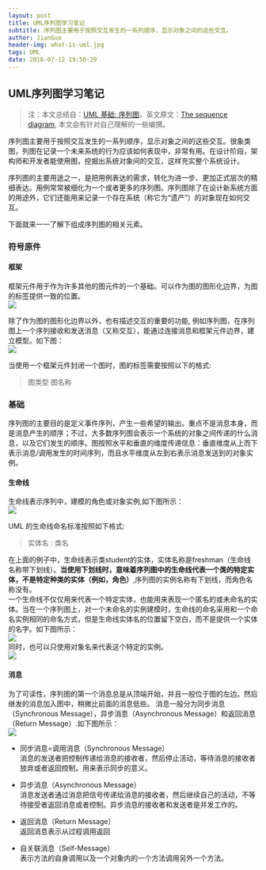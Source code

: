 ```yaml
---
layout: post
title: UML序列图学习笔记
subtitle: 序列图主要用于按照交互发生的一系列顺序，显示对象之间的这些交互。
author: JianGuo
header-img: what-is-uml.jpg
tags: UML
date: 2016-07-12 19:50:29
---
```


## UML序列图学习笔记

> 注：本文总结自：[UML 基础: 序列图](http://www.ibm.com/developerworks/cn/rational/rationaledge/content/feb05/bell/3101.html)，英文原文：[The sequence diagram](http://www.ibm.com/developerworks/rational/library/3101.html?S_TACT=105AGX52&S_CMP=cn-a-r), 本文会有针对自己理解的一些编撰。

序列图主要用于按照交互发生的一系列顺序，显示对象之间的这些交互。很象类图，列图在记录一个未来系统的行为应该如何表现中，非常有用。在设计阶段，架构师和开发者能使用图，挖掘出系统对象间的交互，这样充实整个系统设计。

序列图的主要用途之一，是把用例表达的需求，转化为进一步、更加正式层次的精细表达。用例常常被细化为一个或者更多的序列图。序列图除了在设计新系统方面的用途外，它们还能用来记录一个存在系统（称它为“遗产”）的对象现在如何交互。

下面就来一一了解下组成序列图的相关元素。


### 符号原件
#### 框架
框架元件用于作为许多其他的图元件的一个基础。可以作为图的图形化边界，为图的标签提供一致的位置。  
![](http://www.ibm.com/developerworks/cn/rational/rationaledge/content/feb05/bell/3101_figure1.jpg)

除了作为图的图形化边界以外，也有描述交互的重要的功能, 例如序列图，在序列图上一个序列接收和发送消息（又称交互），能通过连接消息和框架元件边界，建立模型。如下图：  
![](http://www.ibm.com/developerworks/rational/library/content/RationalEdge/feb04/3101_figure2.jpg)

当使用一个框架元件封闭一个图时，图的标签需要按照以下的格式:
> 图类型 图名称

### 基础
序列图的主要目的是定义事件序列，产生一些希望的输出。重点不是消息本身，而是消息产生的顺序；不过，大多数序列图会表示一个系统的对象之间传递的什么消息，以及它们发生的顺序。图按照水平和垂直的维度传递信息：垂直维度从上而下表示消息/调用发生的时间序列，而且水平维度从左到右表示消息发送到的对象实例。

#### 生命线
生命线表示序列中，建模的角色或对象实例,如下图所示：    
![](http://www.ibm.com/developerworks/rational/library/content/RationalEdge/feb04/3101_figure3.jpg)  

UML 的生命线命名标准按照如下格式:  
> 实体名 : 类名

在上面的例子中，生命线表示类student的实体，实体名称是freshman（生命线名称带下划线）。**当使用下划线时，意味着序列图中的生命线代表一个类的特定实体，不是特定种类的实体（例如，角色）**,序列图的实例名称有下划线，而角色名称没有。  
一个生命线不仅仅用来代表一个特定实体，也能用来表现一个匿名的或未命名的实体。当在一个序列图上，对一个未命名的实例建模时，生命线的命名采用和一个命名实例相同的命名方式，但是生命线实体名的位置留下空白，而不是提供一个实体的名字。如下图所示：  
![](shili4.png)  
同时，也可以只使用对象名来代表这个特定的实例。  
![](shili5.png)  

#### 消息
为了可读性，序列图的第一个消息总是从顶端开始，并且一般位于图的左边。然后继发的消息加入图中，稍微比前面的消息低些。 消息一般分为同步消息（Synchronous Message），异步消息（Asynchronous Message）和返回消息（Return Message）.如下图所示：   
![](shili6.jpg)  

  * 同步消息=调用消息（Synchronous Message）  
  消息的发送者把控制传递给消息的接收者，然后停止活动，等待消息的接收者放弃或者返回控制。用来表示同步的意义。

  * 异步消息（Asynchronous Message）  
  消息发送者通过消息把信号传递给消息的接收者，然后继续自己的活动，不等待接受者返回消息或者控制。异步消息的接收者和发送者是并发工作的。

  * 返回消息（Return Message）  
  返回消息表示从过程调用返回

  * 自关联消息（Self-Message）  
  表示方法的自身调用以及一个对象内的一个方法调用另外一个方法。
